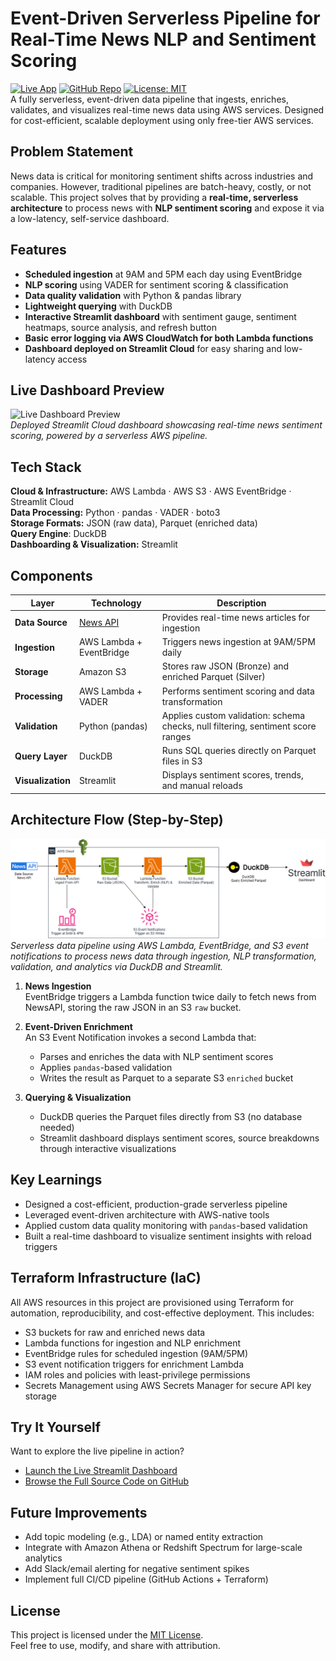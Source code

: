 # Event-Driven Serverless Pipeline for Real-Time News NLP and Sentiment Scoring
[![Live App](https://img.shields.io/badge/Live_App-Streamlit_Cloud-red?logo=streamlit&logoColor=white)](https://news-pipeline.streamlit.app)
[![GitHub Repo](https://img.shields.io/badge/GitHub-Repo-181717?logo=github)](https://github.com/nakuleshj/news-nlp-pipeline)
[![License: MIT](https://img.shields.io/badge/License-MIT-yellow.svg)](LICENSE)  
A fully serverless, event-driven data pipeline that ingests, enriches, validates, and visualizes real-time news data using AWS services. Designed for cost-efficient, scalable deployment using only free-tier AWS services.



## Problem Statement
News data is critical for monitoring sentiment shifts across industries and companies. However, traditional pipelines are batch-heavy, costly, or not scalable. This project solves that by providing a **real-time, serverless architecture** to process news with **NLP sentiment scoring** and expose it via a low-latency, self-service dashboard.

## Features

- **Scheduled ingestion** at 9AM and 5PM each day using EventBridge
- **NLP scoring** using VADER for sentiment scoring & classification
- **Data quality validation** with Python & pandas library
- **Lightweight querying** with DuckDB
- **Interactive Streamlit dashboard** with sentiment gauge, sentiment heatmaps, source analysis, and refresh button
- **Basic error logging via AWS CloudWatch for both Lambda functions**  
- **Dashboard deployed on Streamlit Cloud** for easy sharing and low-latency access

## Live Dashboard Preview
![Live Dashboard Preview](./assets/dashboard-preview.gif)  
_Deployed Streamlit Cloud dashboard showcasing real-time news sentiment scoring, powered by a serverless AWS pipeline._

## Tech Stack

**Cloud & Infrastructure:** AWS Lambda · AWS S3 · AWS EventBridge · Streamlit Cloud   
**Data Processing:** Python · pandas · VADER · boto3  
**Storage Formats:** JSON (raw data), Parquet (enriched data)  
**Query Engine**: DuckDB  
**Dashboarding & Visualization:** Streamlit

## Components

| Layer            | Technology                 | Description |
|------------------|----------------------------|-------------|
| **Data Source**   | [News API](https://newsapi.org) | Provides real-time news articles for ingestion |
| **Ingestion**     | AWS Lambda + EventBridge   | Triggers news ingestion at 9AM/5PM daily |
| **Storage**       | Amazon S3                  | Stores raw JSON (Bronze) and enriched Parquet (Silver) |
| **Processing**    | AWS Lambda + VADER         | Performs sentiment scoring and data transformation |
| **Validation**    | Python (pandas)            | Applies custom validation: schema checks, null filtering, sentiment score ranges |
| **Query Layer**   | DuckDB                     | Runs SQL queries directly on Parquet files in S3 |
| **Visualization** | Streamlit                  | Displays sentiment scores, trends, and manual reloads |

## Architecture Flow (Step-by-Step)

![High-level Architecture](./assets/updated-news-pipeline.png)
_Serverless data pipeline using AWS Lambda, EventBridge, and S3 event notifications to process news data through ingestion, NLP transformation, validation, and analytics via DuckDB and Streamlit._

1. **News Ingestion**  
   EventBridge triggers a Lambda function twice daily to fetch news from NewsAPI, storing the raw JSON in an S3 `raw` bucket.

2. **Event-Driven Enrichment**  
   An S3 Event Notification invokes a second Lambda that:
   - Parses and enriches the data with NLP sentiment scores
   - Applies `pandas`-based validation
   - Writes the result as Parquet to a separate S3 `enriched` bucket 

3. **Querying & Visualization**  
   - DuckDB queries the Parquet files directly from S3 (no database needed)
   - Streamlit dashboard displays sentiment scores, source breakdowns through interactive visualizations

## Key Learnings
- Designed a cost-efficient, production-grade serverless pipeline
- Leveraged event-driven architecture with AWS-native tools
- Applied custom data quality monitoring with `pandas`-based validation 
- Built a real-time dashboard to visualize sentiment insights with reload triggers

## Terraform Infrastructure (IaC)

All AWS resources in this project are provisioned using Terraform for automation, reproducibility, and cost-effective deployment. This includes:

- S3 buckets for raw and enriched news data
- Lambda functions for ingestion and NLP enrichment
- EventBridge rules for scheduled ingestion (9AM/5PM)
- S3 event notification triggers for enrichment Lambda
- IAM roles and policies with least-privilege permissions
- Secrets Management using AWS Secrets Manager for secure API key storage

## Try It Yourself
Want to explore the live pipeline in action?  
- [Launch the Live Streamlit Dashboard](https://your-streamlit-url.com)  
- [Browse the Full Source Code on GitHub](https://github.com/nakuleshj/news-nlp-pipeline)

## Future Improvements
- Add topic modeling (e.g., LDA) or named entity extraction
- Integrate with Amazon Athena or Redshift Spectrum for large-scale analytics
- Add Slack/email alerting for negative sentiment spikes
- Implement full CI/CD pipeline (GitHub Actions + Terraform)

## License
This project is licensed under the [MIT License](LICENSE).  
Feel free to use, modify, and share with attribution.
